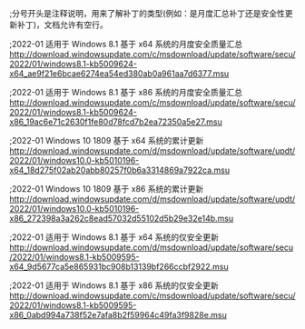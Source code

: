 ;分号开头是注释说明，用来了解补丁的类型(例如：是月度汇总补丁还是安全性更新补丁)，文档允许有空行。

;2022-01 适用于 Windows 8.1 基于 x64 系统的月度安全质量汇总
http://download.windowsupdate.com/c/msdownload/update/software/secu/2022/01/windows8.1-kb5009624-x64_ae9f21e6bcae6274ea54ed380ab0a961aa7d6377.msu

;2022-01 适用于 Windows 8.1 基于 x86 系统的月度安全质量汇总
http://download.windowsupdate.com/c/msdownload/update/software/secu/2022/01/windows8.1-kb5009624-x86_19ac6e71c2630f1fe80d78fcd7b2ea72350a5e27.msu

;2022-01 Windows 10 1809 基于 x64 系统的累计更新
http://download.windowsupdate.com/d/msdownload/update/software/updt/2022/01/windows10.0-kb5010196-x64_18d275f02ab20abb80257f0b6a3314869a7922ca.msu

;2022-01 Windows 10 1809 基于 x86 系统的累计更新
http://download.windowsupdate.com/d/msdownload/update/software/updt/2022/01/windows10.0-kb5010196-x86_272398a3a262c8ead57032d55102d5b29e32e14b.msu

;2022-01 适用于 Windows 8.1 基于 x64 系统的仅安全更新
http://download.windowsupdate.com/d/msdownload/update/software/secu/2022/01/windows8.1-kb5009595-x64_9d5677ca5e865931bc908b13139bf266ccbf2922.msu

;2022-01 适用于 Windows 8.1 基于 x86 系统的仅安全更新
http://download.windowsupdate.com/c/msdownload/update/software/secu/2022/01/windows8.1-kb5009595-x86_0abd994a738f52e7afa8b2f59964c49fa3f9828e.msu
